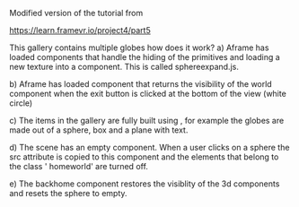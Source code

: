 Modified version of the tutorial from 

https://learn.framevr.io/project4/part5

This gallery contains multiple globes
how does it work?
a) Aframe has loaded components that handle the hiding of the primitives and loading a new texture into a <a-sky> component. This is called sphereexpand.js. 
  
b)  Aframe has loaded component that returns the visibility of the world component when the exit button is clicked at the bottom of the view (white circle)

c) The items in the gallery are fully built using <entities>, for example the globes are made out of a sphere, box and a plane with text.

d) The scene has an empty <a sky> component. When a user clicks on a sphere the src attribute is copied to this component and the elements that belong to the class ' homeworld' are turned off. 

e) The backhome component restores the visiblity of the 3d components and resets the sphere to empty. 
  
  